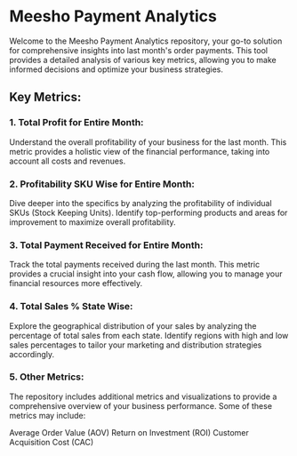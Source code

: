 # Meesho Payment Analytics
Welcome to the Meesho Payment Analytics repository, your go-to solution for comprehensive insights into last month's order payments. This tool provides a detailed analysis of various key metrics, allowing you to make informed decisions and optimize your business strategies.

## Key Metrics:
### 1. Total Profit for Entire Month:
Understand the overall profitability of your business for the last month. This metric provides a holistic view of the financial performance, taking into account all costs and revenues.

### 2. Profitability SKU Wise for Entire Month:
Dive deeper into the specifics by analyzing the profitability of individual SKUs (Stock Keeping Units). Identify top-performing products and areas for improvement to maximize overall profitability.

### 3. Total Payment Received for Entire Month:
Track the total payments received during the last month. This metric provides a crucial insight into your cash flow, allowing you to manage your financial resources more effectively.

### 4. Total Sales % State Wise:
Explore the geographical distribution of your sales by analyzing the percentage of total sales from each state. Identify regions with high and low sales percentages to tailor your marketing and distribution strategies accordingly.

### 5. Other Metrics:
The repository includes additional metrics and visualizations to provide a comprehensive overview of your business performance. Some of these metrics may include:

Average Order Value (AOV)
Return on Investment (ROI)
Customer Acquisition Cost (CAC)

